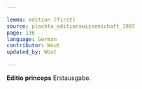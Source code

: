 ```yaml
---

lemma: edition (first)
source: plachta_editionswissenschaft_1997
page: 136
language: German
contributor: Wout
updated_by: Wout

---
```


**Editio princeps** Erstausgabe.
